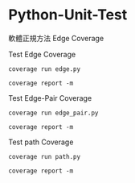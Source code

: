 # Python-Unit-Test
軟體正規方法 Edge Coverage

Test Edge Coverage
```
coverage run edge.py
```
```
coverage report -m
```

Test Edge-Pair Coverage
```
coverage run edge_pair.py
```
```
coverage report -m
```

Test path Coverage
```
coverage run path.py
```
```
coverage report -m
```
